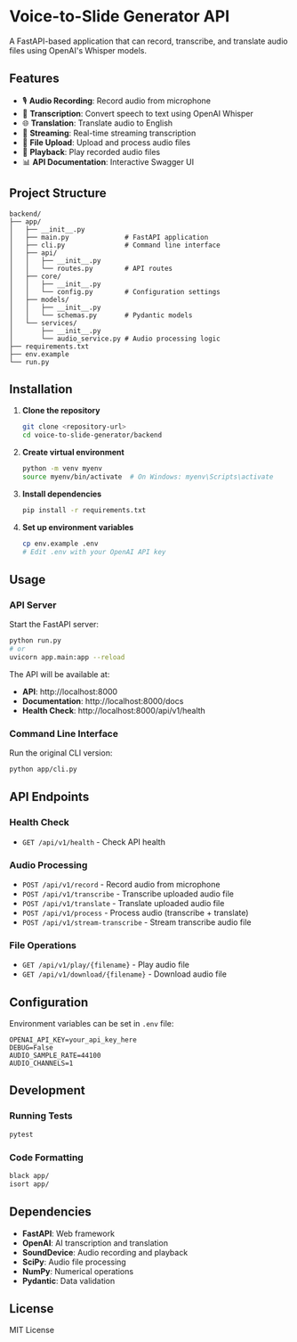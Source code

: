 # Voice-to-Slide Generator API

A FastAPI-based application that can record, transcribe, and translate audio files using OpenAI's Whisper models.

## Features

- 🎙️ **Audio Recording**: Record audio from microphone
- 📝 **Transcription**: Convert speech to text using OpenAI Whisper
- 🌐 **Translation**: Translate audio to English
- 🔄 **Streaming**: Real-time streaming transcription
- 📁 **File Upload**: Upload and process audio files
- 🎵 **Playback**: Play recorded audio files
- 📊 **API Documentation**: Interactive Swagger UI

## Project Structure

```
backend/
├── app/
│   ├── __init__.py
│   ├── main.py              # FastAPI application
│   ├── cli.py               # Command line interface
│   ├── api/
│   │   ├── __init__.py
│   │   └── routes.py        # API routes
│   ├── core/
│   │   ├── __init__.py
│   │   └── config.py        # Configuration settings
│   ├── models/
│   │   ├── __init__.py
│   │   └── schemas.py       # Pydantic models
│   └── services/
│       ├── __init__.py
│       └── audio_service.py # Audio processing logic
├── requirements.txt
├── env.example
└── run.py
```

## Installation

1. **Clone the repository**
   ```bash
   git clone <repository-url>
   cd voice-to-slide-generator/backend
   ```

2. **Create virtual environment**
   ```bash
   python -m venv myenv
   source myenv/bin/activate  # On Windows: myenv\Scripts\activate
   ```

3. **Install dependencies**
   ```bash
   pip install -r requirements.txt
   ```

4. **Set up environment variables**
   ```bash
   cp env.example .env
   # Edit .env with your OpenAI API key
   ```

## Usage

### API Server

Start the FastAPI server:
```bash
python run.py
# or
uvicorn app.main:app --reload
```

The API will be available at:
- **API**: http://localhost:8000
- **Documentation**: http://localhost:8000/docs
- **Health Check**: http://localhost:8000/api/v1/health

### Command Line Interface

Run the original CLI version:
```bash
python app/cli.py
```

## API Endpoints

### Health Check
- `GET /api/v1/health` - Check API health

### Audio Processing
- `POST /api/v1/record` - Record audio from microphone
- `POST /api/v1/transcribe` - Transcribe uploaded audio file
- `POST /api/v1/translate` - Translate uploaded audio file
- `POST /api/v1/process` - Process audio (transcribe + translate)
- `POST /api/v1/stream-transcribe` - Stream transcribe audio file

### File Operations
- `GET /api/v1/play/{filename}` - Play audio file
- `GET /api/v1/download/{filename}` - Download audio file

## Configuration

Environment variables can be set in `.env` file:

```env
OPENAI_API_KEY=your_api_key_here
DEBUG=False
AUDIO_SAMPLE_RATE=44100
AUDIO_CHANNELS=1
```

## Development

### Running Tests
```bash
pytest
```

### Code Formatting
```bash
black app/
isort app/
```

## Dependencies

- **FastAPI**: Web framework
- **OpenAI**: AI transcription and translation
- **SoundDevice**: Audio recording and playback
- **SciPy**: Audio file processing
- **NumPy**: Numerical operations
- **Pydantic**: Data validation

## License

MIT License